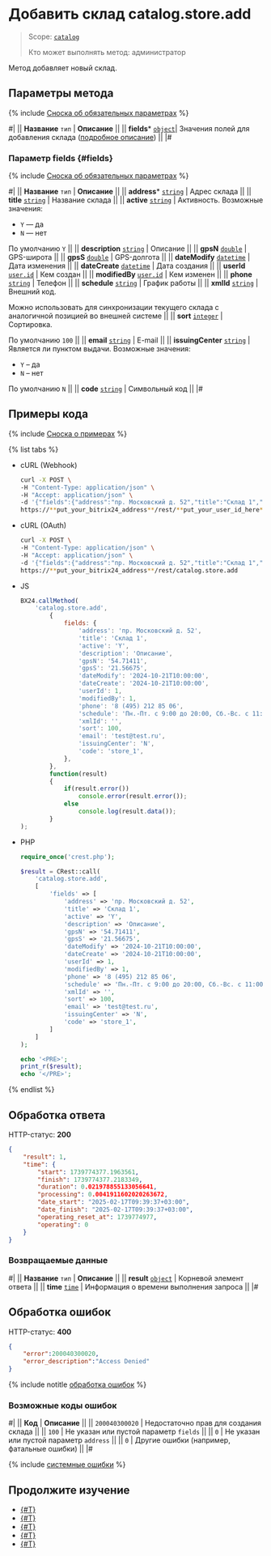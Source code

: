 # Добавить склад catalog.store.add

> Scope: [`catalog`](../../scopes/permissions.md)
>
> Кто может выполнять метод: администратор

Метод добавляет новый склад.

## Параметры метода

{% include [Сноска об обязательных параметрах](../../../_includes/required.md) %}

#|
|| **Название**
`тип` | **Описание** ||
|| **fields***
[`object`](../../data-types.md)| Значения полей для добавления склада ([подробное описание](#fields)) ||
|#

### Параметр fields {#fields}

{% include [Сноска об обязательных параметрах](../../../_includes/required.md) %}

#|
|| **Название**
`тип` | **Описание** ||
|| **address***
[`string`](../../data-types.md) | Адрес склада ||
|| **title**
[`string`](../../data-types.md) | Название склада ||
|| **active**
[`string`](../../data-types.md) | Активность. Возможные значения:
- `Y` — да
- `N` — нет

По умолчанию `Y` ||
|| **description**
[`string`](../../data-types.md) | Описание ||
|| **gpsN**
[`double`](../../data-types.md) | GPS-широта ||
|| **gpsS**
[`double`](../../data-types.md) | GPS-долгота ||
|| **dateModify**
[`datetime`](../../data-types.md) | Дата изменения ||
|| **dateCreate**
[`datetime`](../../data-types.md) | Дата создания ||
|| **userId**
[`user.id`](../../data-types.md) | Кем создан ||
|| **modifiedBy**
[`user.id`](../../data-types.md) | Кем изменен ||
|| **phone**
[`string`](../../data-types.md) | Телефон ||
|| **schedule**
[`string`](../../data-types.md) | График работы ||
|| **xmlId**
[`string`](../../data-types.md) | Внешний код.

Можно использовать для синхронизации текущего склада с аналогичной позицией во внешней системе ||
|| **sort**
[`integer`](../../data-types.md) | Сортировка.

По умолчанию `100` ||
|| **email**
[`string`](../../data-types.md) | E-mail ||
|| **issuingCenter**
[`string`](../../data-types.md) | Является ли пунктом выдачи. Возможные значения:
- `Y` – да
- `N` – нет

По умолчанию `N` ||
|| **code**
[`string`](../../data-types.md) | Символьный код ||
|#

## Примеры кода

{% include [Сноска о примерах](../../../_includes/examples.md) %}

{% list tabs %}

- cURL (Webhook)

    ```bash
    curl -X POST \
    -H "Content-Type: application/json" \
    -H "Accept: application/json" \
    -d '{"fields":{"address":"пр. Московский д. 52","title":"Склад 1","active":"Y","description":"Описание","gpsN":"54.71411","gpsS":"21.56675","dateModify":"2024-10-21T10:00:00","dateCreate":"2024-10-21T10:00:00","userId":1,"modifiedBy":1,"phone":"8 (495) 212 85 06","schedule":"Пн.-Пт. с 9:00 до 20:00, Сб.-Вс. с 11:00 до 18:00","xmlId":"","sort":100,"email":"test@test.ru","issuingCenter":"N","code":"store_1"}}' \
    https://**put_your_bitrix24_address**/rest/**put_your_user_id_here**/**put_your_webbhook_here**/catalog.store.add
    ```

- cURL (OAuth)

    ```bash
    curl -X POST \
    -H "Content-Type: application/json" \
    -H "Accept: application/json" \
    -d '{"fields":{"address":"пр. Московский д. 52","title":"Склад 1","active":"Y","description":"Описание","gpsN":"54.71411","gpsS":"21.56675","dateModify":"2024-10-21T10:00:00","dateCreate":"2024-10-21T10:00:00","userId":1,"modifiedBy":1,"phone":"8 (495) 212 85 06","schedule":"Пн.-Пт. с 9:00 до 20:00, Сб.-Вс. с 11:00 до 18:00","xmlId":"","sort":100,"email":"test@test.ru","issuingCenter":"N","code":"store_1"},"auth":"**put_access_token_here**"}' \
    https://**put_your_bitrix24_address**/rest/catalog.store.add
    ```

- JS

    ```js
    BX24.callMethod(
        'catalog.store.add',
            {
                fields: {
                    'address': 'пр. Московский д. 52',
                    'title': 'Склад 1',
                    'active': 'Y',
                    'description': 'Описание',
                    'gpsN': '54.71411',
                    'gpsS': '21.56675',
                    'dateModify': '2024-10-21T10:00:00',
                    'dateCreate': '2024-10-21T10:00:00',
                    'userId': 1,
                    'modifiedBy': 1,
                    'phone': '8 (495) 212 85 06',
                    'schedule': 'Пн.-Пт. с 9:00 до 20:00, Сб.-Вс. с 11:00 до 18:00',
                    'xmlId': '',
                    'sort': 100,
                    'email': 'test@test.ru',
                    'issuingCenter': 'N',
                    'code': 'store_1',
                },
            },
            function(result)
            {
                if(result.error())
                    console.error(result.error());
                else
                    console.log(result.data());
            }
    );
    ```

- PHP

    ```php
    require_once('crest.php');

    $result = CRest::call(
        'catalog.store.add',
        [
            'fields' => [
                'address' => 'пр. Московский д. 52',
                'title' => 'Склад 1',
                'active' => 'Y',
                'description' => 'Описание',
                'gpsN' => '54.71411',
                'gpsS' => '21.56675',
                'dateModify' => '2024-10-21T10:00:00',
                'dateCreate' => '2024-10-21T10:00:00',
                'userId' => 1,
                'modifiedBy' => 1,
                'phone' => '8 (495) 212 85 06',
                'schedule' => 'Пн.-Пт. с 9:00 до 20:00, Сб.-Вс. с 11:00 до 18:00',
                'xmlId' => '',
                'sort' => 100,
                'email' => 'test@test.ru',
                'issuingCenter' => 'N',
                'code' => 'store_1',
            ]
        ]
    );

    echo '<PRE>';
    print_r($result);
    echo '</PRE>';
    ```

{% endlist %}

## Обработка ответа

HTTP-статус: **200**

```json
{
    "result": 1,
    "time": {
        "start": 1739774377.1963561,
        "finish": 1739774377.2183349,
        "duration": 0.021978855133056641,
        "processing": 0.0041911602020263672,
        "date_start": "2025-02-17T09:39:37+03:00",
        "date_finish": "2025-02-17T09:39:37+03:00",
        "operating_reset_at": 1739774977,
        "operating": 0
    }
}
```

### Возвращаемые данные

#|
|| **Название**
`тип` | **Описание** ||
|| **result**
[`object`](../../data-types.md) | Корневой элемент ответа ||
|| **time**
[`time`](../../data-types.md#time) | Информация о времени выполнения запроса ||
|#

## Обработка ошибок

HTTP-статус: **400**

```json
{
    "error":200040300020,
    "error_description":"Access Denied"
}
```

{% include notitle [обработка ошибок](../../../_includes/error-info.md) %}

### Возможные коды ошибок

#|
|| **Код** | **Описание** ||
|| `200040300020` | Недостаточно прав для создания склада ||
|| `100` | Не указан или пустой параметр `fields` ||
|| `0` | Не указан или пустой параметр `address` || 
|| `0` | Другие ошибки (например, фатальные ошибки) || 
|#

{% include [системные ошибки](../../../_includes/system-errors.md) %}

## Продолжите изучение 

- [{#T}](./catalog-store-update.md)
- [{#T}](./catalog-store-get.md)
- [{#T}](./catalog-store-list.md)
- [{#T}](./catalog-store-delete.md)
- [{#T}](./catalog-store-get-fields.md)


